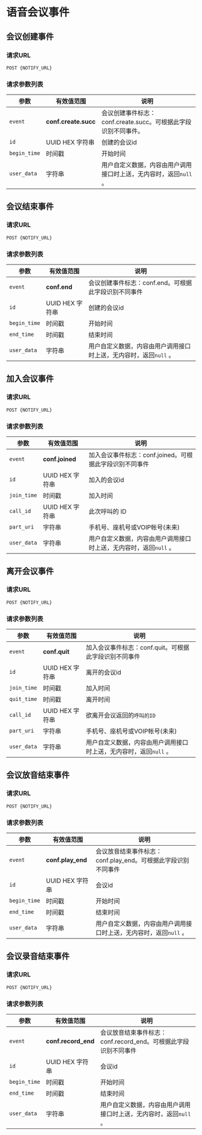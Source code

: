 # 语音会议事件

<!-- toc -->

## 会议创建事件

### 请求URL

```
POST {NOTIFY_URL}
```

### 请求参数列表

| 参数                     | 有效值范围                | 说明                                       |
| ---------------------- | -------------------- | ---------------------------------------- |
| `event`                | **conf.create.succ** |会议创建事件标志：conf.create.succ。可根据此字段识别不同事件。 |
| `id`                   | UUID HEX 字符串         | 创建的会议id                               |
| `begin_time`           | 时间戳                  | 开始时间                                    |
| `user_data`            | 字符串                  | 用户自定义数据，内容由用户调用接口时上送，无内容时，返回`null` 。     |

## 会议结束事件

### 请求URL

```
POST {NOTIFY_URL}
```

### 请求参数列表

| 参数                     | 有效值范围                | 说明                                       |
| ---------------------- | -------------------- | ---------------------------------------- |
| `event`                | **conf.end** |会议创建事件标志：conf.end。可根据此字段识别不同事件 |
| `id`                   | UUID HEX 字符串         | 创建的会议id                              |
| `begin_time`           | 时间戳                  | 开始时间                                  |
| `end_time`             | 时间戳                  | 结束时间                                  | 
| `user_data`            | 字符串                  | 用户自定义数据，内容由用户调用接口时上送，无内容时，返回`null` 。     |

## 加入会议事件

### 请求URL

```
POST {NOTIFY_URL}
```

### 请求参数列表

| 参数                     | 有效值范围                | 说明                                       |
| ---------------------- | -------------------- | ---------------------------------------- |
| `event`                | **conf.joined**       |加入会议事件标志：conf.joined。可根据此字段识别不同事件 |
| `id`                   | UUID HEX 字符串         | 加入的会议id                               |
| `join_time`            | 时间戳                  | 加入时间                                    |
| `call_id`              | UUID HEX 字符串         | 此次呼叫的 ID                           |
| `part_uri`             | 字符串                  | 手机号、座机号或VOIP帐号(未来)                           |
| `user_data`            | 字符串                  | 用户自定义数据，内容由用户调用接口时上送，无内容时，返回`null` 。     |

## 离开会议事件

### 请求URL

```
POST {NOTIFY_URL}
```

### 请求参数列表

| 参数                     | 有效值范围                | 说明                                       |
| ---------------------- | -------------------- | ---------------------------------------- |
| `event`                | **conf.quit**          |加入会议事件标志：conf.quit。可根据此字段识别不同事件 |
| `id`                   | UUID HEX 字符串          | 离开的会议id                               |
| `join_time`            | 时间戳                   | 加入时间                                    |
| `quit_time`            | 时间戳                   | 离开时间                                    |
| `call_id`              | UUID HEX 字符串          | 欲离开会议返回的`呼叫的ID`                           |
| `part_uri`             | 字符串                   | 手机号、座机号或VOIP帐号(未来)                           |
| `user_data`            | 字符串                   | 用户自定义数据，内容由用户调用接口时上送，无内容时，返回`null` 。     |

## 会议放音结束事件

### 请求URL

```
POST {NOTIFY_URL}
```

### 请求参数列表

| 参数                     | 有效值范围                | 说明                                       |
| ---------------------- | -------------------- | ---------------------------------------- |
| `event`                | **conf.play_end**      |会议放音结束事件标志：conf.play_end。可根据此字段识别不同事件 |
| `id`                   | UUID HEX 字符串          | 会议id                               |
| `begin_time`           | 时间戳                   | 开始时间                                    |
| `end_time`             | 时间戳                   | 结束时间                                    |
| `user_data`            | 字符串                   | 用户自定义数据，内容由用户调用接口时上送，无内容时，返回`null` 。     |

## 会议录音结束事件

### 请求URL

```
POST {NOTIFY_URL}
```

### 请求参数列表

| 参数                     | 有效值范围                | 说明                                       |
| ---------------------- | -------------------- | ---------------------------------------- |
| `event`                | **conf.record_end**      |会议放音结束事件标志：conf.record_end。可根据此字段识别不同事件 |
| `id`                   | UUID HEX 字符串          | 会议id                               |
| `begin_time`           | 时间戳                   | 开始时间                                    |
| `end_time`             | 时间戳                   | 结束时间                                    |
| `user_data`            | 字符串                   | 用户自定义数据，内容由用户调用接口时上送，无内容时，返回`null` 。     |

